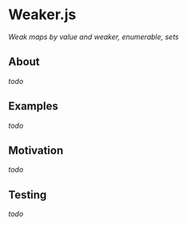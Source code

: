 # Weaker.js

*Weak maps by value and weaker, enumerable, sets*

## About
*todo*

## Examples
*todo*

## Motivation
*todo*

## Testing
*todo*
